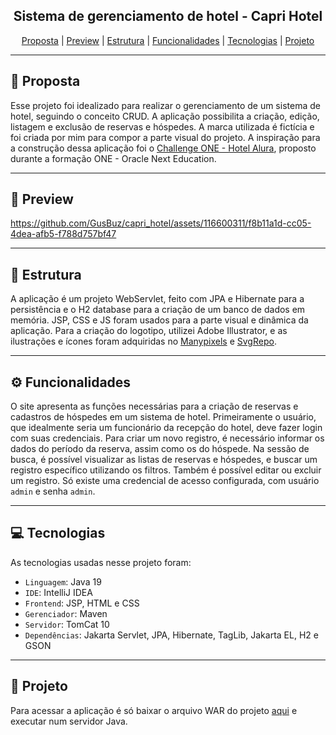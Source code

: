 <h2 align='center'>Sistema de gerenciamento de hotel - Capri Hotel</h2>

<p align='center'>
  <a href='#-proposta'>Proposta</a> |
  <a href='#-preview'>Preview</a> |
  <a href='#-estrutura'>Estrutura</a> |
  <a href='#-funcionalidades'>Funcionalidades</a> |
  <a href='#-tecnologias'>Tecnologias</a> |
<a href='#-projeto'>Projeto</a>
<p>
<hr>

## 🧾 Proposta
Esse projeto foi idealizado para realizar o gerenciamento de um sistema de hotel, seguindo o conceito CRUD.
A aplicação possibilita a criação, edição, listagem e exclusão de reservas e hóspedes.
A marca utilizada é fictícia e foi criada por mim para compor a parte visual do projeto. 
A inspiração para a construção dessa aplicação foi o [Challenge ONE - Hotel Alura](https://github.com/alura-challenges/challenge-one-alura-hotel-br), proposto durante a formação ONE - Oracle Next Education.
<hr>

## 🎥 Preview


https://github.com/GusBuz/capri_hotel/assets/116600311/f8b11a1d-cc05-4dea-afb5-f788d757bf47


<hr>

## 🧱 Estrutura

A aplicação é um projeto WebServlet, feito com JPA e Hibernate para a persistência e o H2 database para a criação de um banco de dados em memória. 
JSP, CSS e JS foram usados para a parte visual e dinâmica da aplicação. Para a criação do logotipo, utilizei Adobe Illustrator, e as ilustrações e ícones foram adquiridas no [Manypixels](https://www.manypixels.co/gallery) e [SvgRepo](https://www.svgrepo.com/).
<hr>

## ⚙ Funcionalidades

O site apresenta as funções necessárias para a criação de reservas e cadastros de hóspedes em um sistema de hotel.
Primeiramente o usuário, que idealmente seria um funcionário da recepção do hotel, deve fazer login com suas credenciais.
Para criar um novo registro, é necessário informar os dados do período da reserva, assim como os do hóspede.
Na sessão de busca, é possível visualizar as listas de reservas e hóspedes, e buscar um registro específico utilizando os filtros.  Também é possível editar ou excluir um registro.
Só existe uma credencial de acesso configurada, com usuário `admin` e senha `admin`.
<hr>

## 💻 Tecnologias

As tecnologias usadas nesse projeto foram:

- `Linguagem`: Java 19
- `IDE`: IntelliJ IDEA
- `Frontend`: JSP, HTML e CSS
- `Gerenciador`: Maven
- `Servidor`: TomCat 10
- `Dependências`: Jakarta Servlet, JPA, Hibernate, TagLib, Jakarta EL, H2 e GSON
<hr>

## 💾 Projeto

Para acessar a aplicação é só baixar o arquivo WAR do projeto [aqui](https://github.com/GusBuz/capri_hotel/blob/main/github/capri_hotel.war) e executar num servidor Java. 
